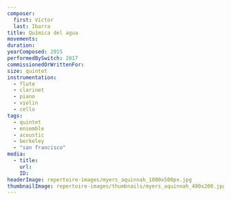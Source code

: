 ```yaml
---
composer:
  first: Víctor
  last: Ibarra
title: Química del agua
movements:
duration:
yearComposed: 2015
performedBySwitch: 2017
commissionedOrWrittenFor:
size: quintet
instrumentation:
  - flute
  - clarinet
  - piano
  - violin
  - cello
tags:
  - quintet
  - ensemble
  - acoustic
  - berkeley
  - "san francisco"
media:
  - title:
    url:
    ID:
headerImage: repertoire-images/myers_aquinnah_1000x500px.jpg
thumbnailImage: repertoire-images/thumbnails/myers_aquinnah_400x200.jpg
---
```

